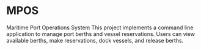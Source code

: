 # MPOS
Maritime Port Operations System
This project implements a command line application to manage port berths and vessel
reservations. Users can view available berths, make reservations, dock vessels, and release
berths.
